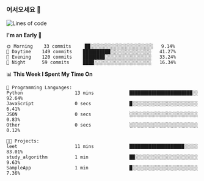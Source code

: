 ### 어서오세요 👋

<!--START_SECTION:waka-->
![Lines of code](https://img.shields.io/badge/From%20Hello%20World%20I%27ve%20Written-391319%20lines%20of%20code-blue)

**I'm an Early 🐤** 

```text
🌞 Morning    33 commits     ██░░░░░░░░░░░░░░░░░░░░░░░   9.14% 
🌆 Daytime    149 commits    ██████████░░░░░░░░░░░░░░░   41.27% 
🌃 Evening    120 commits    ████████░░░░░░░░░░░░░░░░░   33.24% 
🌙 Night      59 commits     ████░░░░░░░░░░░░░░░░░░░░░   16.34%

```


📊 **This Week I Spent My Time On** 

```text
💬 Programming Languages: 
Python                   13 mins             ███████████████████████░░   92.64% 
JavaScript               0 secs              █░░░░░░░░░░░░░░░░░░░░░░░░   6.41% 
JSON                     0 secs              ░░░░░░░░░░░░░░░░░░░░░░░░░   0.83% 
Other                    0 secs              ░░░░░░░░░░░░░░░░░░░░░░░░░   0.12%

🐱‍💻 Projects: 
leet                     11 mins             ████████████████████░░░░░   83.01% 
study_algorithm          1 min               ██░░░░░░░░░░░░░░░░░░░░░░░   9.63% 
SampleApp                1 min               █░░░░░░░░░░░░░░░░░░░░░░░░   7.36%

```


<!--END_SECTION:waka-->

